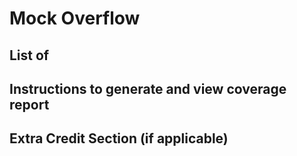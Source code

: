 # Mock Overflow



## List of 

## Instructions to generate and view coverage report 

## Extra Credit Section (if applicable)